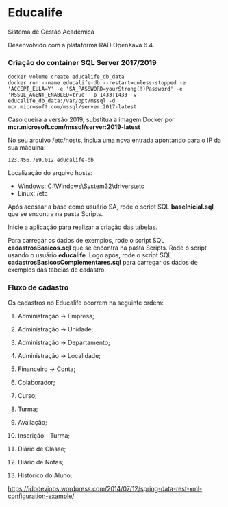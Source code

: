 Educalife
=========

Sistema de Gestão Acadêmica

Desenvolvido com a plataforma RAD OpenXava 6.4.

### Criação do container SQL Server 2017/2019

```
docker volume create educalife_db_data
docker run --name educalife-db --restart=unless-stopped -e 'ACCEPT_EULA=Y' -e 'SA_PASSWORD=yourStrong(!)Password' -e 'MSSQL_AGENT_ENABLED=true' -p 1433:1433 -v educalife_db_data:/var/opt/mssql -d mcr.microsoft.com/mssql/server:2017-latest
```

Caso queira a versão 2019, substitua a imagem Docker por __mcr.microsoft.com/mssql/server:2019-latest__

No seu arquivo /etc/hosts, inclua uma nova entrada apontando para o IP da sua máquina:

```
123.456.789.012 educalife-db
```

Localização do arquivo hosts:
- Windows: C:\Windows\System32\drivers\etc
- Linux: /etc

Após acessar a base como usuário SA, rode o script SQL **baseInicial.sql** que se encontra na pasta Scripts.

Inicie a aplicação para realizar a criação das tabelas.

Para carregar os dados de exemplos, rode o script SQL **cadastrosBasicos.sql** que se encontra na pasta Scripts. Rode o script usando o usuário __educalife__.
Logo após, rode o script SQL **cadastrosBasicosComplementares.sql** para carregar os dados de exemplos das tabelas de cadastro.


### Fluxo de cadastro

Os cadastros no Educalife ocorrem na seguinte ordem:

1. Administração -> Empresa;
2. Administração -> Unidade;
3. Administração -> Departamento;
4. Administração -> Localidade;
5. Financeiro -> Conta;




16. Colaborador;
17. Curso;
18. Turma;
19. Avaliação;
20. Inscrição - Turma;
21. Diário de Classe;
22. Diário de Notas;
23. Histórico do Aluno;


https://idodevjobs.wordpress.com/2014/07/12/spring-data-rest-xml-configuration-example/